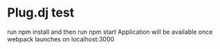 # Plug.dj test
run npm install and then run npm start
Application will be available once webpack launches on localhost:3000

